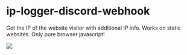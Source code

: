 # ip-logger-discord-webhook
Get the IP of the website visitor with additional IP info. Works on static websites. Only pure browser javascript!

<img src="https://media.discordapp.net/attachments/924395312389423144/1039277802572218398/image.png">
